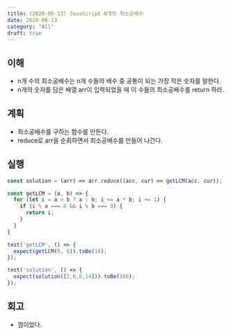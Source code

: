 ```yaml
---
title: (2020-06-13) JavaScript N개의 최소공배수
date: 2020-06-13
category: "All"
draft: true
---
```


## 이해

- n개 수의 최소공배수는 n개 수들의 배수 중 공통이 되는 가장 작은 숫자를 말한다.
- n개의 숫자를 담은 배열 arr이 입력되었을 때 이 수들의 최소공배수를 return 하라.

## 계획

- 최소공배수를 구하는 함수를 만든다.
- reduce로 arr을 순회하면서 최소공배수를 만들어 나간다.

## 실행

```javascript
const solution = (arr) => arr.reduce((acc, cur) => getLCM(acc, cur));

const getLCM = (a, b) => {
  for (let i = a > b ? a : b; i <= a * b; i += 1) {
    if (i % a === 0 && i % b === 0) {
      return i;
    }
  }
}

test('getLCM', () => {
  expect(getLCM(9, 6)).toBe(18);
});

test('solution', () => {
  expect(solution([2,6,8,14])).toBe(168);
});
```

## 회고

- 껌이었다.
